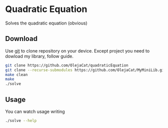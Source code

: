 # Quadratic Equation
Solves the quadratic equation (obvious)

## Download

Use [git](https://gitpython.readthedocs.io/en/stable/) to clone repository on your device.
Except project you need to dowload my library, follow guide.

```bash
git clone https://github.com/OlejaCat/quadraticEquation
git clone --recurse-submodules https://github.com/OlejaCat/MyMiniLib.git
make clean
make
./solve
```

## Usage
You can watch usage writing

```bash
./solve --help
```

